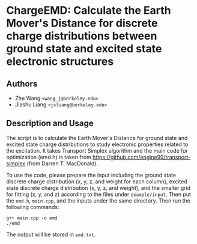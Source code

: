 # ChargeEMD: Calculate the Earth Mover's Distance for discrete charge distributions between ground state and excited state electronic structures

## Authors 
* Zhe Wang `<wang_j@berkeley.edu>`
* Jiashu Liang `<jsliang@berkeley.edu>`

## Description and Usage
The script is to calculate the Earth Mover's Distance for ground state and excited state charge distributions to study electronic properties related to the excitation. It takes Transport Simplex algorithm and the main code for optimization (emd.h) is taken from https://github.com/engine99/transport-simplex (from Darren T. MacDonald).

To use the code, please prepare the input including the ground state discrete charge distribution (x, y, z, and weight for each column), excited state discrete charge distribution (x, y, z, and weight), and the smaller grid for fitting (x, y, and z) according to the files under `example/input`. Then put the `emd.h`, `main.cpp`, and the inputs under the same directory. Then run the following commands:

    g++ main.cpp -o emd
    ./emd

The output will be stored in `emd.txt`.

